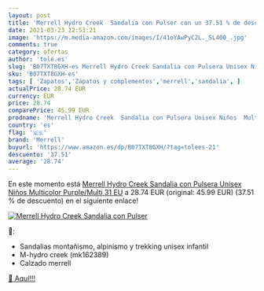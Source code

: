 ```yaml
---
layout: post
title: 'Merrell Hydro Creek  Sandalia con Pulser con un 37.51 % de descuento'
date: 2021-03-23 12:53:21
image: 'https://m.media-amazon.com/images/I/41oYAwPyC2L._SL400_.jpg'
comments: true
category: ofertas
author: 'tole.es'
slug: 'B07TXT8GXH-es Merrell Hydro Creek Sandalia con Pulsera Unisex Niños...'
sku: 'B07TXT8GXH-es'
tags: [ 'Zapatos','Zapatos y complementos','merrell','sandalia', ]
actualPrice: 28.74 EUR
currency: EUR
price: 28.74
comparePrice: 45.99 EUR
prodname: 'Merrell Hydro Creek  Sandalia con Pulsera Unisex Niños  Multicolor  Purple/Multi   31 EU'
country: 'es'
flag: '🇪🇸'
brand: 'Merrell'
buyurl: 'https://www.amazon.es/dp/B07TXT8GXH/?tag=tolees-21'
descuento: '37.51'
average: '28.74'
---
```


En este momento está [Merrell Hydro Creek  Sandalia con Pulsera Unisex Niños  Multicolor  Purple/Multi   31 EU](https://www.amazon.es/dp/B07TXT8GXH/?tag=tolees-21) a 28.74 EUR (original: 45.99 EUR) (37.51 %  de descuento) en el siguiente enlace!

[![Merrell Hydro Creek  Sandalia con Pulser](https://m.media-amazon.com/images/I/41oYAwPyC2L._SL400_.jpg)](https://www.amazon.es/dp/B07TXT8GXH/?tag=tolees-21)

🔎:

- Sandalias montañismo, alpinismo y trekking unisex infantil
- M-hydro creek (mk162389)
- Calzado merrell

[🛒 Aquí!!!](https://www.amazon.es/dp/B07TXT8GXH/?tag=tolees-21)
